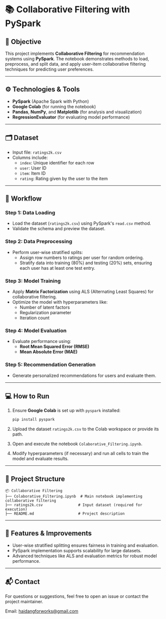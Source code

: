 # 📚 Collaborative Filtering with PySpark

## 📌 Objective

This project implements **Collaborative Filtering** for recommendation systems using **PySpark**. The notebook demonstrates methods to load, preprocess, and split data, and apply user-item collaborative filtering techniques for predicting user preferences.

---

## ⚙️ Technologies & Tools

- **PySpark** (Apache Spark with Python)
- **Google Colab** (for running the notebook)
- **Pandas**, **NumPy**, and **Matplotlib** (for analysis and visualization)
- **RegressionEvaluator** (for evaluating model performance)

---

## 🗂️ Dataset

- Input file: `ratings2k.csv`
- Columns include:
  - `index`: Unique identifier for each row
  - `user`: User ID
  - `item`: Item ID
  - `rating`: Rating given by the user to the item

---

## 🚀 Workflow

### Step 1: Data Loading
- Load the dataset (`ratings2k.csv`) using PySpark's `read.csv` method.
- Validate the schema and preview the dataset.

### Step 2: Data Preprocessing
- Perform user-wise stratified splits:
  - Assign row numbers to ratings per user for random ordering.
  - Stratify data into training (80%) and testing (20%) sets, ensuring each user has at least one test entry.

### Step 3: Model Training
- Apply **Matrix Factorization** using ALS (Alternating Least Squares) for collaborative filtering.
- Optimize the model with hyperparameters like:
  - Number of latent factors
  - Regularization parameter
  - Iteration count

### Step 4: Model Evaluation
- Evaluate performance using:
  - **Root Mean Squared Error (RMSE)**
  - **Mean Absolute Error (MAE)**

### Step 5: Recommendation Generation
- Generate personalized recommendations for users and evaluate them.

---

## 💻 How to Run

1. Ensure **Google Colab** is set up with `pyspark` installed:
   ```bash
   pip install pyspark
   ```

2. Upload the dataset `ratings2k.csv` to the Colab workspace or provide its path.

3. Open and execute the notebook `Colaborative_Filtering.ipynb`.

4. Modify hyperparameters (if necessary) and run all cells to train the model and evaluate results.

---

## 📎 Project Structure

```
📦 Collaborative Filtering
├── Colaborative_Filtering.ipynb  # Main notebook implementing collaborative filtering
├── ratings2k.csv                # Input dataset (required for execution)
├── README.md                    # Project description
```

---

## 🚀 Features & Improvements

- User-wise stratified splitting ensures fairness in training and evaluation.
- PySpark implementation supports scalability for large datasets.
- Advanced techniques like ALS and evaluation metrics for robust model performance.

---

## 📬 Contact

For questions or suggestions, feel free to open an issue or contact the project maintainer.

Email: haidangforworks@gmail.com
